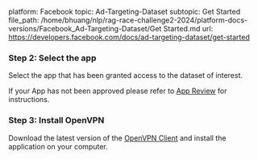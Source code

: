 platform: Facebook
topic: Ad-Targeting-Dataset
subtopic: Get Started
file_path: /home/bhuang/nlp/rag-race-challenge2-2024/platform-docs-versions/Facebook_Ad-Targeting-Dataset/Get Started.md
url: https://developers.facebook.com/docs/ad-targeting-dataset/get-started

### Step 2: Select the app

Select the app that has been granted access to the dataset of interest.

If your App has not been approved please refer to [App Review](https://developers.facebook.com/docs/ad-targeting-dataset/app-review) for instructions.

### Step 3: Install OpenVPN

Download the latest version of the [OpenVPN Client](https://l.facebook.com/l.php?u=https%3A%2F%2Fopenvpn.net%2Fvpn-client%2F&h=AT1LV61KhhNwoYuyLsjovWMMJWUYMDVHCFJk9AjMxO7Qlsp5QXRLVC0mVjMFgP0JBuxBs84YhhzB9Xs5IW3Ek24q-KQ0XvN1xqk5k4_pDKgkSzTopvS7rNy4F_sycKIJqouYqlivJn7x2DEj) and install the application on your computer.